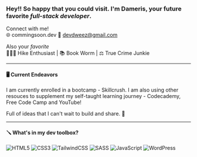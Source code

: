 ### Hey!! So happy that you could visit. I'm Dameris, your future favorite _full-stack developer_.

Connect with me!  
🌐 commingsoon.dev
📧 devdweez@gmail.com

Also your _favorite_  
🤸🏾‍♀️ Hike Enthusiast | 📚 Book Worm | ⚖️ True Crime Junkie

---

#### 🖥️ Current Endeavors

I am currently enrolled in a bootcamp - Skillcrush.
I am also using other resouces to supplement my self-taught learning journey - Codecademy, Free Code Camp and YouTube!

Full of ideas that I can't wait to build and share. 💫

---

#### 🪛 What's in my dev toolbox?

![HTML5](https://img.shields.io/badge/html5-%23E34F26.svg?style=for-the-badge&logo=html5&logoColor=white)
![CSS3](https://img.shields.io/badge/css3-%231572B6.svg?style=for-the-badge&logo=css3&logoColor=white)
![TailwindCSS](https://img.shields.io/badge/tailwindcss-%2338B2AC.svg?style=for-the-badge&logo=tailwind-css&logoColor=white)
![SASS](https://img.shields.io/badge/SASS-hotpink.svg?style=for-the-badge&logo=SASS&logoColor=white)
![JavaScript](https://img.shields.io/badge/javascript-%23323330.svg?style=for-the-badge&logo=javascript&logoColor=%23F7DF1E)
![WordPress](https://img.shields.io/badge/WordPress-%23117AC9.svg?style=for-the-badge&logo=WordPress&logoColor=white)

